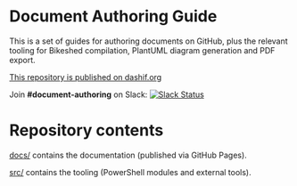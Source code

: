 # Document Authoring Guide

This is a set of guides for authoring documents on GitHub, plus the relevant tooling for Bikeshed compilation, PlantUML diagram generation and PDF export.

[This repository is published on dashif.org](https://dashif.org/DocumentAuthoring/)

Join **#document-authoring** on Slack: [![Slack Status](https://dashif-slack.azurewebsites.net/badge.svg)](https://dashif-slack.azurewebsites.net)

# Repository contents

[docs/](docs/) contains the documentation (published via GitHub Pages).

[src/](src/) contains the tooling (PowerShell modules and external tools).